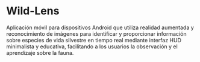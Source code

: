 # Wild-Lens
Aplicación móvil para dispositivos Android que utiliza realidad aumentada y reconocimiento de imágenes para identificar y proporcionar información sobre especies de vida silvestre en tiempo real mediante interfaz HUD minimalista y educativa, facilitando a los usuarios la observación y el aprendizaje sobre la fauna.

